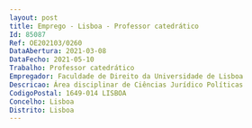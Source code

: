 ```yaml
--- 
layout: post
title: Emprego - Lisboa - Professor catedrático
Id: 85087
Ref: OE202103/0260
DataAbertura: 2021-03-08
DataFecho: 2021-05-10
Trabalho: Professor catedrático
Empregador: Faculdade de Direito da Universidade de Lisboa
Descricao: Área disciplinar de Ciências Jurídico Políticas
CodigoPostal: 1649-014 LISBOA
Concelho: Lisboa
Distrito: Lisboa
--- 
```

